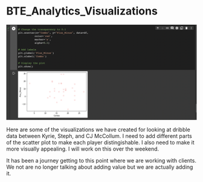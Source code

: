 # BTE_Analytics_Visualizations

![](https://github.com/rashadwest/rashadwest.github.io/blob/master/_posts/Scatter%20Plot%20for%20data%20.png?raw=true)


Here are some of the visualizations we have created for looking at dribble data between Kyrie, Steph, and CJ McCollum. I need to add different parts 
of the scatter plot to make each player distingishable. I also need to make it more visually appealing. I will work on this over the weekend. 

It has been a journey getting to this point where we are working with clients. We not are no longer talking about adding value but we are actually 
adding it. 
